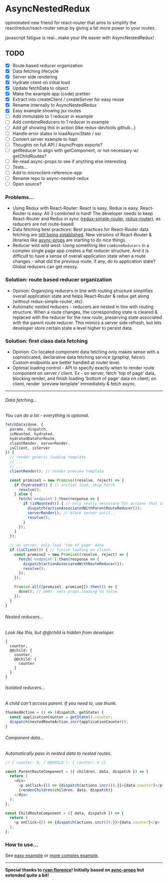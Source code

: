 # AsyncNestedRedux

opinionated new friend for react-router that aims to simplify
the react/redux/react-router setup by giving a bit more power to your routes.

javascript fatigue is real...make your life easier with AsyncNestedRedux!

## TODO
- [x] Route based reducer organization
- [x] Data fetching lifecycle
- [x] Server side rendering
- [x] Hydrate client on initial load
- [x] Update fetchData to object
- [x] Make the example app (code) prettier
- [x] Extract into createClient / createServer for easy reuse
- [x] Rename internally to AsyncNestedRedux
- [x] Easy example showing jsx routes
- [ ] Add immutable to 1 reducer in example
- [ ] Add combineReducers to 1 reducer in example
- [ ] Add gif showing this in action (like redux-devtools github...)
- [ ] Handle error states in loadAsyncState / ssr
- [ ] Convert server example to hapi
- [ ] Thoughts on full API / AsyncProps exports?
- [ ] getReducer to align with getComponent, or not necessary w/ getChildRoutes?
- [ ] Re-read async-props to see if anything else interesting
- [ ] Tests...
- [ ] Add to microclient-reference-app
- [ ] Rename repo to async-nested-redux
- [ ] Open source?

### Problems...

- Using Redux with React-Router: React is easy. Redux is easy. React-Router is easy. All 3 combined is hard! The developer needs to keep React-Router and Redux in sync ([redux-simple-router](https://github.com/rackt/redux-simple-router), [redux-router](https://github.com/acdlite/redux-router)), as reducers are not route-based.
- Data fetching best practices: Best practices for React-Router data fetching are [still being established](https://github.com/rackt/react-router/issues/2638). New versions of React-Router & libraries like [async-props](https://github.com/rackt/async-props) are starting to do nice things.
- Reducer wild wild west: Using something like ```combineReducers``` in a complex single page app creates a flat reducer structure. And it is difficult to have a sense of overall application state when a route changes - what did the previous route, if any, do to application state? Global reducers can get messy.

### Solution: route based reducer organization

- Opinion: Organizing reducers in line with routing structure simplifies overall application state and helps React-Router & redux get along (without redux-simple-router, etc).
- Automatic nested reducers - reducers are nested in line with routing structure. When a route changes, the corresponding state is cleared & replaced with the reducer for the new route, preserving state associated with the parent route reducer. This mimics a server side refresh, but lets developer store certain state a level higher to persist data.

### Solution: first class data fetching

- Opinion: Co-located component data fetching only makes sense with a sophisticated, declarative data fetching service (graphql, falcor). Custom endpoints are better handled at router level.
- Optimal loading control - API to specify exactly when to render route component on server / client. Ex - on server, fetch 'top of page' data, blocking render, and finish loading 'bottom of page' data on client; on client, render 'preview template' immediately & fetch async.

---

###### Data fetching...
*You can do a lot - everything is optional.*
```javascript
fetchData(done, {
  params, dispatch,
  isMounted, hydrated,
  hydratedDataForRoute,
  clientRender, serverRender,
  isClient, isServer
}) {
  // render generic loading template
  // ...
  // ...
  clientRender(); // render preview template

  const promise1 = new Promise((resolve, reject) => {
    if (hydrated()) { // initial load, skip fetch
      resolve();
    } else {
      fetch('endpoint').then(response => {
        if (isMounted()) { // only really necessary for actions that impact parent
          dispatch(actionAssociatedWithParentRouteReducer());
          serverRender(); // block server until...
          resolve();
        }
      });
    }
  });

  // on server, only load 'top of page' data.
  if (isClient()) { // finish loading on client.
    const promise2 = new Promise((resolve, reject) => {
      fetch('endpoint').then(response => {
        dispatch(actionAssociatedWithRouteReducer());
        resolve();
      });
    });

    Promise.all([promise1, promise2]).then(() => {
      done(); // w00t. sets props.loading to false.
    });
  }
}
```

###### Nested reducers...
*Look like this, but @@child is hidden from developer.*
```
{
  counter,
  @@child: {
    counter,
    @@child: {
      counter
    }
  }
}
```

###### Isolated reducers...
*A child can't access parent. If you need to, use thunk.*
```javascript
thunkedAction = () => (dispatch, getState) {
  const applicationCounter = getState().counter;
  dispatch(nestedRouteAction.incr(applicationCounter));
}
```

###### Component data...
*Automatically pass in nested data to nested routes.*
```javascript
// { counter: 0, ['@@CHILD']: { counter: 0 }}

const ParentRouteComponent = ({ children, data, dispatch }) => {
  return (
    <div>
      <p onClick={() => {dispatch(actions.incr());}}>{data.counter}</p>
      {renderChildren(children, data, dispatch)}
    </div>
  );
};

const ChildRouteComponent = ({ data, dispatch }) => {
  return (
    <p onClick={() => {dispatch(actions.incr());}}>{data.counter}</p>
  );
};
```

### How to use...
See [easy example](easy-example) or [more complex example](example).

---

**Special thanks to [ryan florence](https://github.com/ryanflorence)! Initially based on [aync-props](https://github.com/rackt/async-props) but extended quite a bit!**
